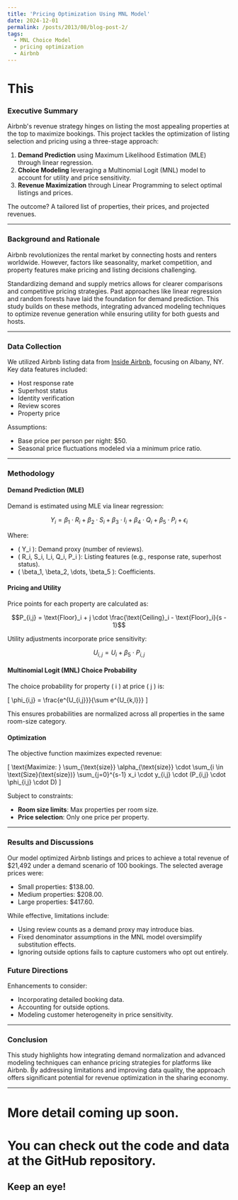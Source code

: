 ```yaml
---
title: 'Pricing Optimization Using MNL Model'
date: 2024-12-01
permalink: /posts/2013/08/blog-post-2/
tags:
  - MNL Choice Model
  - pricing optimization
  - Airbnb
---
```


This 
======

### Executive Summary
Airbnb's revenue strategy hinges on listing the most appealing properties at the top to maximize bookings. This project tackles the optimization of listing selection and pricing using a three-stage approach: 

1. **Demand Prediction** using Maximum Likelihood Estimation (MLE) through linear regression.
2. **Choice Modeling** leveraging a Multinomial Logit (MNL) model to account for utility and price sensitivity.
3. **Revenue Maximization** through Linear Programming to select optimal listings and prices.

The outcome? A tailored list of properties, their prices, and projected revenues.

---

### Background and Rationale
Airbnb revolutionizes the rental market by connecting hosts and renters worldwide. However, factors like seasonality, market competition, and property features make pricing and listing decisions challenging.

Standardizing demand and supply metrics allows for clearer comparisons and competitive pricing strategies. Past approaches like linear regression and random forests have laid the foundation for demand prediction. This study builds on these methods, integrating advanced modeling techniques to optimize revenue generation while ensuring utility for both guests and hosts.

---

### Data Collection
We utilized Airbnb listing data from [Inside Airbnb](https://insideairbnb.com/get-the-data/), focusing on Albany, NY. Key data features included:

- Host response rate
- Superhost status
- Identity verification
- Review scores
- Property price

Assumptions:
- Base price per person per night: $50.
- Seasonal price fluctuations modeled via a minimum price ratio.

---

### Methodology

#### **Demand Prediction (MLE)**
Demand is estimated using MLE via linear regression:

```math
Y_i = \beta_1 \cdot R_i + \beta_2 \cdot S_i + \beta_3 \cdot I_i + \beta_4 \cdot Q_i + \beta_5 \cdot P_i + \epsilon_{i}
```

Where:
- \( Y_i \): Demand proxy (number of reviews).
- \( R_i, S_i, I_i, Q_i, P_i \): Listing features (e.g., response rate, superhost status).
- \( \beta_1, \beta_2, \dots, \beta_5 \): Coefficients.

#### **Pricing and Utility**
Price points for each property are calculated as:

```math
P_{i,j} = \text{Floor}_i + j \cdot \frac{\text{Ceiling}_i - \text{Floor}_i}{s - 1}
```

Utility adjustments incorporate price sensitivity:

```math
U_{i,j} = U_i + \beta_5 \cdot P_{i,j}
```

#### **Multinomial Logit (MNL) Choice Probability**
The choice probability for property \( i \) at price \( j \) is:

\[
\phi_{i,j} = \frac{e^{U_{i,j}}}{\sum e^{U_{k,l}}}
\]

This ensures probabilities are normalized across all properties in the same room-size category.

#### **Optimization**
The objective function maximizes expected revenue:

\[
\text{Maximize: } \sum_{\text{size}} \alpha_{\text{size}} \cdot \sum_{i \in \text{Size}(\text{size})} \sum_{j=0}^{s-1} x_i \cdot y_{i,j} \cdot (P_{i,j} \cdot \phi_{i,j} \cdot D)
\]

Subject to constraints:
- **Room size limits**: Max properties per room size.
- **Price selection**: Only one price per property.

---

### Results and Discussions
Our model optimized Airbnb listings and prices to achieve a total revenue of $21,492 under a demand scenario of 100 bookings. The selected average prices were:
- Small properties: $138.00.
- Medium properties: $208.00.
- Large properties: $417.60.

While effective, limitations include:
- Using review counts as a demand proxy may introduce bias.
- Fixed denominator assumptions in the MNL model oversimplify substitution effects.
- Ignoring outside options fails to capture customers who opt out entirely.

### Future Directions
Enhancements to consider:
- Incorporating detailed booking data.
- Accounting for outside options.
- Modeling customer heterogeneity in price sensitivity.

---

### Conclusion
This study highlights how integrating demand normalization and advanced modeling techniques can enhance pricing strategies for platforms like Airbnb. By addressing limitations and improving data quality, the approach offers significant potential for revenue optimization in the sharing economy.

---

More detail coming up soon. 
======

You can check out the code and data at the GitHub repository. 
======

Keep an eye!
------
